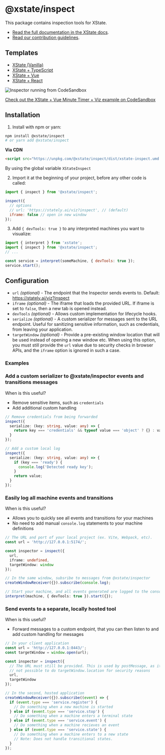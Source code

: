 # @xstate/inspect

This package contains inspection tools for XState.

- [Read the full documentation in the XState docs](https://xstate.js.org/docs/packages/xstate-inspect/).
- [Read our contribution guidelines](https://github.com/statelyai/xstate/blob/main/CONTRIBUTING.md).

## Templates

- [XState (Vanilla)](https://codesandbox.io/s/xstate-ts-viz-template-qzdvv)
- [XState + TypeScript](https://codesandbox.io/s/xstate-ts-viz-template-qzdvv)
- [XState + Vue](https://codesandbox.io/s/xstate-vue-viz-template-r5wd7)
- [XState + React](https://codesandbox.io/s/xstate-react-viz-template-5wq3q)

![Inspector running from CodeSandbox](/assets/inspector.png)

[Check out the XState + Vue Minute Timer + Viz example on CodeSandbox](https://codesandbox.io/s/xstate-vue-minute-timer-viz-1txmk)

## Installation

1. Install with npm or yarn:

```bash
npm install @xstate/inspect
# or yarn add @xstate/inspect
```

**Via CDN**

```html
<script src="https://unpkg.com/@xstate/inspect/dist/xstate-inspect.umd.min.js"></script>
```

By using the global variable `XStateInspect`

2. Import it at the beginning of your project, before any other code is called:

```js
import { inspect } from '@xstate/inspect';

inspect({
  // options
  // url: 'https://stately.ai/viz?inspect', // (default)
  iframe: false // open in new window
});
```

3. Add `{ devTools: true }` to any interpreted machines you want to visualize:

```js
import { interpret } from 'xstate';
import { inspect } from '@xstate/inspect';
// ...

const service = interpret(someMachine, { devTools: true });
service.start();
```

## Configuration

- `url` _(optional)_ - The endpoint that the Inspector sends events to. Default: https://stately.ai/viz?inspect
- `iframe` _(optional)_ - The iframe that loads the provided URL. If iframe is set to `false`, then a new tab is opened instead.
- `devTools` _(optional)_ - Allows custom implementation for lifecycle hooks.
- `serialize` _(optional)_ - A custom serializer for messages sent to the URL endpoint. Useful for sanitizing sensitive information, such as credentials, from leaving your application.
- `targetWindow` _(optional)_ - Provide a pre-existing window location that will be used instead of opening a new window etc. When using this option, you must still provide the `url` value due to security checks in browser APIs, and the `iframe` option is ignored in such a case.

### Examples

### Add a custom serializer to @xstate/inspector events and transitions messages

When is this useful?

- Remove sensitive items, such as `credentials`
- Add additional custom handling

```typescript
// Remove credentials from being forwarded
inspect({
  serialize: (key: string, value: any) => {
    return key === 'credentials' && typeof value === 'object' ? {} : value;
  }
});

// Add a custom local log
inspect({
  serialize: (key: string, value: any) => {
    if (key === 'ready') {
      console.log('Detected ready key');
    }
    return value;
  }
});
```

### Easily log all machine events and transitions

When is this useful?

- Allows you to quickly see all events and transitions for your machines
- No need to add manual `console.log` statements to your machine definitions

```typescript
// The URL and port of your local project (ex. Vite, Webpack, etc).
const url = 'http://127.0.0.1:5174/';

const inspector = inspect({
  url,
  iframe: undefined,
  targetWindow: window
});

// In the same window, subsribe to messages from @xstate/inspector
createWindowReceiver({}).subscribe(console.log);

// Start your machine, and all events generated are logged to the console
interpret(machine, { devTools: true }).start({});
```

### Send events to a separate, locally hosted tool

When is this useful?

- Forward messages to a custom endpoint, that you can then listen to and add custom handling for messages

```typescript
// In your client application
const url = 'http://127.0.0.1:8443/';
const targetWindow = window.open(url);

const inspector = inspect({
  // The URL must still be provided. This is used by postMessage, as it's
  // not possible to do targetWindow.location for security reasons
  url,
  targetWindow
});

// In the second, hosted application
createWindowReceiver({}).subscribe((event) => {
  if (event.type === 'service.register') {
    // Do something when a new machine is started
  } else if (event.type === 'service.stop') {
    // Do something when a machine enters a terminal state
  } else if (event.type === 'service.event') {
    // Do something when a machine recieves an event
  } else if (event.type === 'service.state') {
    // Do something when a machine enters to a new state
    // Note: Does not handle transitional states.
  }
});
```
